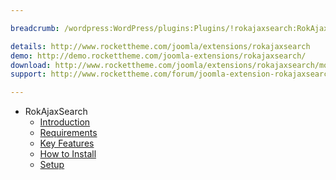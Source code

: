 ```yaml
---

breadcrumb: /wordpress:WordPress/plugins:Plugins/!rokajaxsearch:RokAjaxSearch

details: http://www.rockettheme.com/joomla/extensions/rokajaxsearch
demo: http://demo.rockettheme.com/joomla-extensions/rokajaxsearch/
download: http://www.rockettheme.com/joomla/extensions/rokajaxsearch/modal/downloads
support: http://www.rockettheme.com/forum/joomla-extension-rokajaxsearch/

---
```


* RokAjaxSearch
    * [Introduction]()
    * [Requirements](INDEX.md#requirements)
    * [Key Features](INDEX.md#key-features)
    * [How to Install](INDEX.md#how-to-install)
    * [Setup](rokajaxsearch_use.md)